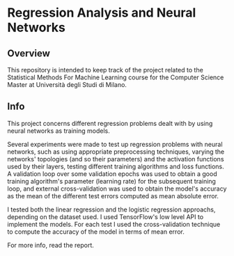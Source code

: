 # Regression Analysis and Neural Networks

## Overview
This repository is intended to keep track of the project related to the Statistical Methods For Machine Learning course for the Computer Science Master at Università degli Studi di Milano.

## Info
This project concerns different regression problems dealt with by using neural networks as training models.

Several experiments were made to test up regression problems with neural networks, such as using appropriate preprocessing techniques, varying the networks' topologies (and so their parameters) and the activation functions used by their layers, testing different training algorithms and loss functions.
A validation loop over some validation epochs was used to obtain a good training algorithm's parameter (learning rate) for the subsequent training loop, and external cross-validation was used to obtain the model's accuracy as the mean of the different test errors computed as mean absolute error.

I tested both the linear regression and the logistic regression approachs, depending on the dataset used. I used TensorFlow's low level API to implement the models. For each test I used the cross-validation technique to compute the accuracy of the model in terms of mean error.

For more info, read the report.
